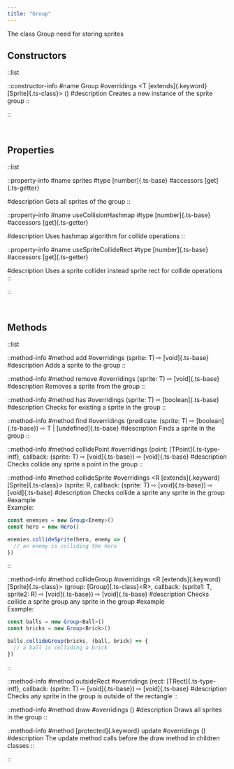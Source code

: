 ```yaml
---
title: "Group"
---
```


The class Group need for storing sprites

## Constructors

::list

::constructor-info
#name 
Group 
#overridings
\<T [extends]{.keyword} [Sprite]{.ts-class}> ()
#description
Creates a new instance of the sprite group
::

::

<br>

## Properties

::list

::property-info
#name
sprites
#type
[number]{.ts-base}
#accessors
[get]{.ts-getter} 

#description
Gets all sprites of the group
::

::property-info
#name
useCollisionHashmap
#type
[number]{.ts-base}
#accessors
[get]{.ts-getter} 

#description
Uses hashmap algorithm for collide operations
::

::property-info
#name
useSpriteCollideRect
#type
[number]{.ts-base}
#accessors
[get]{.ts-getter} 

#description
Uses a sprite collider instead sprite rect for collide operations
::

::

<br>

## Methods

::list

::method-info
#method
add
#overridings
(sprite: T) ⇨ [void]{.ts-base}
#description
Adds a sprite to the group
::

::method-info
#method
remove
#overridings
(sprite: T) ⇨ [void]{.ts-base}
#description
Removes a sprite from the group
::

::method-info
#method
has
#overridings
(sprite: T) ⇨ [boolean]{.ts-base}
#description
Checks for existing a sprite in the group
::

::method-info
#method
find
#overridings
(predicate: (sprite: T) ⇨ [boolean]{.ts-base}) ⇨ T | [undefined]{.ts-base}
#description
Finds a sprite in the group
::

::method-info
#method
collidePoint
#overridings
(point: [TPoint]{.ts-type-intf}, callback: (sprite: T) ⇨ [void]{.ts-base}) ⇨ [void]{.ts-base}
#description
Checks collide any sprite a point in the group
::

::method-info
#method
collideSprite
#overridings
\<R [extends]{.keyword} [Sprite]{.ts-class}> (sprite: R, callback: (sprite: T) ⇨ [void]{.ts-base}) ⇨ [void]{.ts-base}
#description
Checks collide a sprite any sprite in the group
#example
<br>Example:
```ts
const enemies = new Group<Enemy>()
const hero = new Hero()

enemies.collideSprite(hero, enemy => {
  // an enemy is colliding the hero
})

```
::

::method-info
#method
collideGroup
#overridings
\<R [extends]{.keyword} [Sprite]{.ts-class}> (group: [Group]{.ts-class}\<R>, callback: (sprite1: T, sprite2: R) ⇨ [void]{.ts-base}) ⇨ [void]{.ts-base}
#description
Checks collide a sprite group any sprite in the group
#example
<br>Example:
```ts
const balls = new Group<Ball>()
const bricks = new Group<Brick>()

balls.collideGroup(bricks, (ball, brick) => {
  // a ball is colliding a brick
})

```
::

::method-info
#method
outsideRect
#overridings
(rect: [TRect]{.ts-type-intf}, callback: (sprite: T) ⇨ [void]{.ts-base}) ⇨ [void]{.ts-base}
#description
Checks any sprite in the group is outside of the rectangle
::

::method-info
#method
draw
#overridings
()
#description
Draws all sprites in the group
::

::method-info
#method
[protected]{.keyword} update
#overridings
()
#description
The update method calls before the draw method in children classes
::

::
